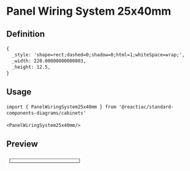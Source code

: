 # Panel Wiring System 25x40mm

## Definition

```
{
  _style: 'shape=rect;dashed=0;shadow=0;html=1;whiteSpace=wrap;',
  _width: 220.00000000000003,
  _height: 12.5,
}
```

## Usage

```
import { PanelWiringSystem25x40mm } from '@reactiac/standard-components-diagrams/cabinets'

<PanelWiringSystem25x40mm/>
```

## Preview

<img src="./panel-wiring-system-25x40mm.png" width="200"/>
